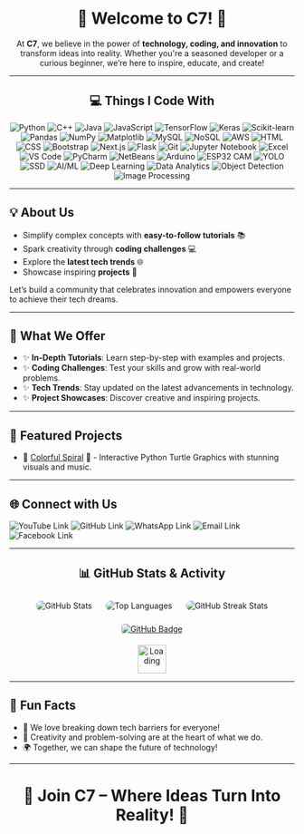 
<h1 align="center">🌟 Welcome to C7! 🚀</h1>

<p align="center">
  At <strong>C7</strong>, we believe in the power of <strong>technology, coding, and innovation</strong> to transform ideas into reality. 
  Whether you're a seasoned developer or a curious beginner, we’re here to inspire, educate, and create!
</p>

---

<h2 align="center">💻 Things I Code With</h2>

<p align="center">
  <img src="https://img.shields.io/badge/Python-3776AB?style=for-the-badge&logo=python&logoColor=white" alt="Python">
  <img src="https://img.shields.io/badge/C++-00599C?style=for-the-badge&logo=cplusplus&logoColor=white" alt="C++">
  <img src="https://img.shields.io/badge/Java-007396?style=for-the-badge&logo=java&logoColor=white" alt="Java">
  <img src="https://img.shields.io/badge/JavaScript-F7DF1E?style=for-the-badge&logo=javascript&logoColor=black" alt="JavaScript">
  <img src="https://img.shields.io/badge/TensorFlow-FF6F00?style=for-the-badge&logo=tensorflow&logoColor=white" alt="TensorFlow">
  <img src="https://img.shields.io/badge/Keras-D00000?style=for-the-badge&logo=keras&logoColor=white" alt="Keras">
  <img src="https://img.shields.io/badge/Scikit--learn-F7931E?style=for-the-badge&logo=scikit-learn&logoColor=white" alt="Scikit-learn">
  <img src="https://img.shields.io/badge/Pandas-150458?style=for-the-badge&logo=pandas&logoColor=white" alt="Pandas">
  <img src="https://img.shields.io/badge/NumPy-013243?style=for-the-badge&logo=numpy&logoColor=white" alt="NumPy">
  <img src="https://img.shields.io/badge/Matplotlib-3776AB?style=for-the-badge&logo=python&logoColor=white" alt="Matplotlib">
  <img src="https://img.shields.io/badge/MySQL-4479A1?style=for-the-badge&logo=mysql&logoColor=white" alt="MySQL">
  <img src="https://img.shields.io/badge/NoSQL-005571?style=for-the-badge&logo=mongodb&logoColor=white" alt="NoSQL">
  <img src="https://img.shields.io/badge/AWS-232F3E?style=for-the-badge&logo=amazon-aws&logoColor=white" alt="AWS">
  <img src="https://img.shields.io/badge/HTML5-E34F26?style=for-the-badge&logo=html5&logoColor=white" alt="HTML">
  <img src="https://img.shields.io/badge/CSS3-1572B6?style=for-the-badge&logo=css3&logoColor=white" alt="CSS">
  <img src="https://img.shields.io/badge/Bootstrap-7952B3?style=for-the-badge&logo=bootstrap&logoColor=white" alt="Bootstrap">
  <img src="https://img.shields.io/badge/Next.js-000000?style=for-the-badge&logo=nextdotjs&logoColor=white" alt="Next.js">
  <img src="https://img.shields.io/badge/Flask-000000?style=for-the-badge&logo=flask&logoColor=white" alt="Flask">
  <img src="https://img.shields.io/badge/Git-F05032?style=for-the-badge&logo=git&logoColor=white" alt="Git">
  <img src="https://img.shields.io/badge/Jupyter-FF8C00?style=for-the-badge&logo=jupyter&logoColor=white" alt="Jupyter Notebook">
  <img src="https://img.shields.io/badge/Excel-217346?style=for-the-badge&logo=microsoft-excel&logoColor=white" alt="Excel">
  <img src="https://img.shields.io/badge/VS_Code-007ACC?style=for-the-badge&logo=visual-studio-code&logoColor=white" alt="VS Code">
  <img src="https://img.shields.io/badge/PyCharm-000000?style=for-the-badge&logo=pycharm&logoColor=white" alt="PyCharm">
  <img src="https://img.shields.io/badge/NetBeans-1B6AC6?style=for-the-badge&logo=apache-netbeans-ide&logoColor=white" alt="NetBeans">
  <img src="https://img.shields.io/badge/Arduino-00979D?style=for-the-badge&logo=arduino&logoColor=white" alt="Arduino">
  <img src="https://img.shields.io/badge/ESP32_CAM-00979D?style=for-the-badge&logo=arduino&logoColor=white" alt="ESP32 CAM">
  <img src="https://img.shields.io/badge/YOLO-FF6F00?style=for-the-badge&logo=tensorflow&logoColor=white" alt="YOLO">
  <img src="https://img.shields.io/badge/SSD-000000?style=for-the-badge&logo=nvidia&logoColor=white" alt="SSD">
  <img src="https://img.shields.io/badge/AI%2FML-FF6F00?style=for-the-badge&logo=tensorflow&logoColor=white" alt="AI/ML">
  <img src="https://img.shields.io/badge/Deep%20Learning-FF0000?style=for-the-badge&logo=pytorch&logoColor=white" alt="Deep Learning">
  <img src="https://img.shields.io/badge/Data%20Analytics-4CAF50?style=for-the-badge&logo=google-analytics&logoColor=white" alt="Data Analytics">
  <img src="https://img.shields.io/badge/Object%20Detection-007396?style=for-the-badge&logo=java&logoColor=white" alt="Object Detection">
  <img src="https://img.shields.io/badge/Image%20Processing-000000?style=for-the-badge&logo=opencv&logoColor=white" alt="Image Processing">
</p>

---

<h2>💡 About Us</h2>
<ul>
  <li>Simplify complex concepts with <strong>easy-to-follow tutorials</strong> 📚</li>
  <li>Spark creativity through <strong>coding challenges</strong> 💻</li>
  <li>Explore the <strong>latest tech trends</strong> 🌐</li>
  <li>Showcase inspiring <strong>projects</strong> 🚀</li>
</ul>
<p>Let’s build a community that celebrates innovation and empowers everyone to achieve their tech dreams.</p>

---

<h2>🚀 What We Offer</h2>
<ul>
  <li>✨ <strong>In-Depth Tutorials</strong>: Learn step-by-step with examples and projects.</li>
  <li>✨ <strong>Coding Challenges</strong>: Test your skills and grow with real-world problems.</li>
  <li>✨ <strong>Tech Trends</strong>: Stay updated on the latest advancements in technology.</li>
  <li>✨ <strong>Project Showcases</strong>: Discover creative and inspiring projects.</li>
</ul>

---

<h2>🎯 Featured Projects</h2>
<ul> <li>🔗 <a href="https://github.com/C7-CodeWithMe/Colorful-Spiral-Script-" target="_blank">Colorful Spiral</a> 🎨 - Interactive Python Turtle Graphics with stunning visuals and music.</li>
</ul>

---

<h2>🌐 Connect with Us</h2>
<p>
  <a href="https://www.youtube.com/channel/UCtgTRDzqbaRtpyNzy1fu1vA" target="_blank" style="text-decoration: none;">
    <img src="https://img.shields.io/badge/YouTube-FF0000?style=for-the-badge&logo=youtube&logoColor=white" alt="YouTube Link">
  </a>
  <a href="https://github.com/C7-CodeWithMe" target="_blank" style="text-decoration: none;">
    <img src="https://img.shields.io/badge/GitHub-181717?style=for-the-badge&logo=github&logoColor=white" alt="GitHub Link">
  </a>
  <a href="https://wa.me/message/V33NEXMUPK3CJ1" target="_blank" style="text-decoration: none;">
    <img src="https://img.shields.io/badge/WhatsApp-25D366?style=for-the-badge&logo=whatsapp&logoColor=white" alt="WhatsApp Link">
  </a>
  <a href="mailto:code2with2me@gmail.com" target="_blank" style="text-decoration: none;">
    <img src="https://img.shields.io/badge/Email-D14836?style=for-the-badge&logo=gmail&logoColor=white" alt="Email Link">
  </a>
  <a href="https://web.facebook.com/people/C7/61566373615325/" target="_blank" style="text-decoration: none;">
    <img src="https://img.shields.io/badge/Facebook-1877F2?style=for-the-badge&logo=facebook&logoColor=white" alt="Facebook Link">
  </a>
</p>

---

<h2 align="center">📊 GitHub Stats & Activity</h2>

<div align="center">
  <!-- GitHub Stats -->
  <img src="https://github-readme-stats.vercel.app/api?username=C7-CodeWithMe&show_icons=true&theme=radical" alt="GitHub Stats" style="margin: 10px; border-radius: 10px; transition: transform 0.3s ease, box-shadow 0.3s ease-in-out;" onmouseover="this.style.transform='scale(1.05)'; this.style.boxShadow='0px 4px 20px rgba(0,0,0,0.2)'" onmouseout="this.style.transform='scale(1)'; this.style.boxShadow='none'">

  <!-- Top Languages -->
  <img src="https://github-readme-stats.vercel.app/api/top-langs/?username=C7-CodeWithMe&layout=compact&theme=radical" alt="Top Languages" style="margin: 10px; border-radius: 10px; transition: transform 0.3s ease, box-shadow 0.3s ease-in-out;" onmouseover="this.style.transform='scale(1.05)'; this.style.boxShadow='0px 4px 20px rgba(0,0,0,0.2)'" onmouseout="this.style.transform='scale(1)'; this.style.boxShadow='none'">

  <!-- GitHub Streak -->
  <img src="https://streak-stats.demolab.com/?user=C7-CodeWithMe&theme=radical" alt="GitHub Streak Stats" style="margin: 10px; border-radius: 10px; transition: transform 0.3s ease, box-shadow 0.3s ease-in-out;" onmouseover="this.style.transform='scale(1.05)'; this.style.boxShadow='0px 4px 20px rgba(0,0,0,0.2)'" onmouseout="this.style.transform='scale(1)'; this.style.boxShadow='none'">
</div>

<p align="center">
  <a href="https://github.com/C7-CodeWithMe" target="_blank">
    <img src="https://img.shields.io/badge/Explore%20My%20Projects-%2312100E.svg?style=for-the-badge&logo=github&logoColor=white" alt="GitHub Badge" style="transition: background-color 0.3s ease, transform 0.3s ease; border-radius: 5px;" onmouseover="this.style.backgroundColor='#333'; this.style.transform='scale(1.1)'" onmouseout="this.style.backgroundColor='#12100E'; this.style.transform='scale(1)'">
  </a>
</p>

<!-- Optional: Loading spinner -->
<div align="center" style="margin-top: 20px;">
  <img src="https://upload.wikimedia.org/wikipedia/commons/b/b1/Loading_icon.gif" alt="Loading" width="50" height="50">
</div>



---

<h2>🎉 Fun Facts</h2>
<ul>
  <li>🌟 We love breaking down tech barriers for everyone!</li>
  <li>🎨 Creativity and problem-solving are at the heart of what we do.</li>
  <li>🌍 Together, we can shape the future of technology!</li>
</ul>

---

<h1 align="center">🌟 Join C7 – Where Ideas Turn Into Reality! 🌟</h1>
